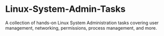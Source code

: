 # Linux-System-Admin-Tasks
A collection of hands-on Linux System Administration tasks covering user management, networking, permissions, process management, and more.

